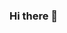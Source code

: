 ### Hi there 👋

<!--
**pandacover/pandacover** is a ✨ _special_ ✨ repository because its `README.md` (this file) appears on your GitHub profile.

I'm a second year Computer Science student:

- 🔭 I’m currently a student
- 🌱 I’m currently using .py .java .c .html .css .json .js
- 👯 I’m still learning .py and .js
- 🤔 I’m looking for help with any advice😄.
- 😄 Pronouns: He/Him
- ⚡ Fun fact: Sometimes grind for 6-8 hours

Wanna message me? :

-[Instagram](https://www.instagram.com/give.you.a.flex)
-[Discord](https://discord.gg/3rjF858)

Thankyou for checking in.
-->
